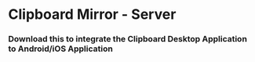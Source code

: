 # Clipboard Mirror - Server
### Download this to integrate the Clipboard Desktop Application to Android/iOS Application
